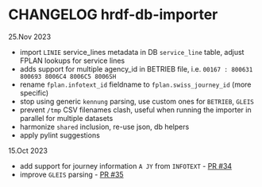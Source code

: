 # CHANGELOG hrdf-db-importer

25.Nov 2023
- import `LINIE` service_lines metadata in DB `service_line` table, adjust FPLAN lookups for service lines
- adds support for multiple agency_id in BETRIEB file, i.e. `00167 : 800631 800693 8006C4 8006C5 8006SH`
- rename `fplan.infotext_id` fieldname to `fplan.swiss_journey_id` (more specific)
- stop using generic `kennung` parsing, use custom ones for `BETRIEB`, `GLEIS`
- prevent `/tmp` CSV filenames clash, useful when running the importer in parallel for multiple datasets
- harmonize `shared` inclusion, re-use json, db helpers
- apply pylint suggestions

15.Oct 2023
- add support for journey information `A JY` from `INFOTEXT` - [PR #34](https://github.com/openTdataCH/OJP-Showcase/pull/34)
- improve `GLEIS` parsing - [PR #35](https://github.com/openTdataCH/OJP-Showcase/pull/35)